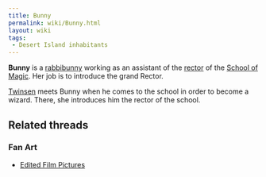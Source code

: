 ```yaml
---
title: Bunny
permalink: wiki/Bunny.html
layout: wiki
tags:
 - Desert Island inhabitants
---
```


**Bunny** is a [rabbibunny](rabbibunny "wikilink") working as an
assistant of the [rector](Rector_of_the_School_of_Magic "wikilink") of
the [School of Magic](School_of_Magic "wikilink"). Her job is to
introduce the grand Rector.

[Twinsen](Twinsen "wikilink") meets Bunny when he comes to the school in
order to become a wizard. There, she introduces him the rector of the
school.

## Related threads

### Fan Art

- [Edited Film
  Pictures](http://forum.magicball.net/showthread.php?p=271795#post271795)
